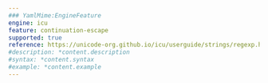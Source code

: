 ```yaml
---
### YamlMime:EngineFeature
engine: icu
feature: continuation-escape
supported: true
reference: https://unicode-org.github.io/icu/userguide/strings/regexp.html#regular-expression-metacharacters
#description: *content.description
#syntax: *content.syntax
#example: *content.example
---
```

